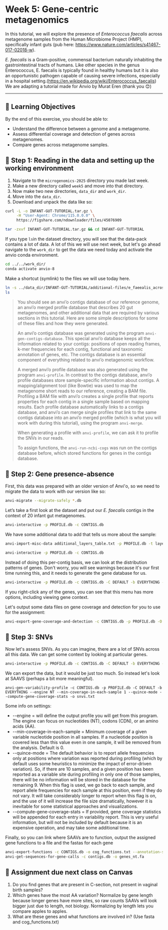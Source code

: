 # Week 5: Gene-centric metagenomics

In this tutorial, we will explore the presence of _Enterococcus faecalis_ across metagenome samples from the Human Microbiome Project (HMP), specifically infant guts (pub here: https://www.nature.com/articles/s41467-017-02018-w). 

_E. faecalis_ is a Gram-positive, commensal bacterium naturally inhabiting the gastrointestinal tracts of humans. Like other species in the genus Enterococcus, E. faecalis is typically found in healthy humans but it is also an opportunistic pathogen capable of causing severe infections, especially in a hospital setting.(https://en.wikipedia.org/wiki/Enterococcus_faecalis) 
We are adapting a tutorial made for Anvio by Murat Eren (thank you 😊) 

---
## 🧠 Learning Objectives

By the end of this exercise, you should be able to:
- Understand the difference between a genome and a metagenome.
- Assess differential coverage and detection of genes across metagenomes. 
- Compare genes across metagenome samples. 

## 🧪 Step 1: Reading in the data and setting up the working environment

1. Navigate to the `microgenomics-2025` directory you made last week.
2. Make a new directory called `week5` and move into that directory.
3. Now make two new directories, `data_dir` and `work_dir`.
4. Move into the `data_dir`.
5. Download and unpack the data like so:

```bash
curl -L -o INFANT-GUT-TUTORIAL.tar.gz \
     -H "User-Agent: Chrome/115.0.0.0" \
     https://figshare.com/ndownloader/files/45076909
```
```bash
tar -zxvf INFANT-GUT-TUTORIAL.tar.gz && cd INFANT-GUT-TUTORIAL
```

If you type `ls`in the dataset directory, you will see that the data-pack contains a lot of data. A lot of this we will use next week, but let's go ahead navigate to the `work_dir` to get the data we need today and activate the anvio conda environment. 
```bash
cd ../../work_dir/
conda activate anvio-8
```

Make a shortcut (symlink) to the files we will use today here.
```bash
ln -s ../data_dir/INFANT-GUT-TUTORIAL/additional-files/e_faeealis_across_hmp/* .
ls
```

> You should see an anvi’o contigs database of our reference genome, an anvi’o merged profile database that describes 20 gut metagenomes, and other additional data that are required by various sections in this tutorial. Here are some simple descriptions for some of these files and how they were generated.
> 
> An anvi’o contigs database was generated using the program `anvi-gen-contigs-database`. This special anvi’o database keeps all the information related to your contigs: positions of open reading frames, k-mer frequencies for each contig, functional and taxonomic annotation of genes, etc. The contigs database is an essential component of everything related to anvi’o metagenomic workflow.
> 
> A merged anvi’o profile database was also generated using the program `anvi-profile`. In contrast to the contigs database, anvi’o profile databases store sample-specific information about contigs. A mapping/alignment tool (like Bowtie) was used to map the metagenome short reads to our reference, creating a BAM file. Profiling a BAM file with anvi’o creates a single profile that reports properties for each contig in a single sample based on mapping results.
> Each profile database automatically links to a contigs database, and anvi’o can merge single profiles that link to the same contigs database into an anvi’o merged profile (which is what you will work with during this tutorial), using the program `anvi-merge`.
>
> When generating a profile with `anvi-profile`, we can ask it to profile the SNVs in our reads.
> 
> To assign functions, the `anvi-run-ncbi-cogs` was run on the contigs database before, which stored functions for genes in the contigs database. 


## 🧪 Step 2: Gene presence-absence

First, this data was prepared with an older version of Anvi'o, so we need to migrate the data to work with our version like so:
```bash
anvi-migrate --migrate-safely *.db
```

Let’s take a first look at the dataset and put our _E. faecalis_ contigs in the context of 20 infant gut metagenomes.
```bash
anvi-interactive -p PROFILE.db -c CONTIGS.db
```

We have some additional data to add that tells us more about the sample:
```bash
anvi-import-misc-data additional_layers_table.txt -p PROFILE.db -t layers
```
```bash
anvi-interactive -p PROFILE.db -c CONTIGS.db
```

Instead of doing this per-contig basis, we can look at the distribution patterns of genes. Don't worry, you will see warnings because it's our first time running this, and it needs to generate the gene database for us.
```bash
anvi-interactive -p PROFILE.db -c CONTIGS.db -C DEFAULT -b EVERYTHING --gene-mode
```
If you right-click any of the genes, you can see that this menu has more options, including viewing gene context. 


Let's output some data files on gene coverage and detection for you to use for the assignment:
```bash
anvi-export-gene-coverage-and-detection -c CONTIGS.db -p PROFILE.db -O efae
```

## 🧪 Step 3: SNVs

Now let's assess SNVs. As you can imagine, there are a lot of SNVs across all this data. We can get some context by looking at particular genes. 
```bash
anvi-interactive -p PROFILE.db -c CONTIGS.db -C DEFAULT -b EVERYTHING --gene-mode
```

We can export the data, but it would be just too much. So instead let's look at SAAVS (perhaps a bit more meaningful). 
```
anvi-gen-variability-profile -c CONTIGS.db -p PROFILE.db -C DEFAULT -b EVERYTHING --engine NT --min-coverage-in-each-sample 1 --quince-mode --compute-gene-coverage-stats -o snvs.txt 
```

Some info on settings:
* --engine = will define the output profile you will get from this program. The engine can focus on nucleotides (NT), codons (CDN), or
  an amino acids (AA).
* --min-coverage-in-each-sample = Minimum coverage of a given variable nucleotide position in all samples. If a nucleotide position is covered less than this value even in one
                        sample, it will be removed from the analysis. Default is 0.
* --quince-mode = The default behavior is to report allele frequencies only at positions where variation was reported during profiling (which by default uses
                        some heuristics to minimize the impact of error-driven variation). So, if there are 10 samples, and a given position has been reported as a
                        variable site during profiling in only one of those samples, there will be no information will be stored in the database for the remaining 9.
                        When this flag is used, we go back to each sample, and report allele frequencies for each sample at this position, even if they do not vary.
                        It will take considerably longer to report when this flag is on, and the use of it will increase the file size dramatically, however it is
                        inevitable for some statistical approaches and visualizations.
* --compute-gene-coverage-stats = If provided, gene coverage statistics will be appended for each entry in variability report. This is very useful information, but will not be
                        included by default because it is an expensive operation, and may take some additional time.


Finally, so you can link where SAAVs are to function, output the assigned gene functions to a file and the fastas for each gene
```bash
anvi-export-functions -c CONTIGS.db -o cog_functions.txt --annotation-sources COG14_CATEGORY,COG14_FUNCTION
anvi-get-sequences-for-gene-calls -c contigs.db -o genes_nt.fa
```


## 📝 Assignment due next class on Canvas
1. Do you find genes that are present in C-section, not present in vaginal birth samples?
2. Which genes have the most AA variation? Normalize by gene length because longer genes have more sites, so raw counts SAAVs will look bigger just due to length, not biology. Normalizing by length lets you compare apples to apples.
3. What are these genes and what functions are involved in? (Use fasta and cog_functions.txt)
